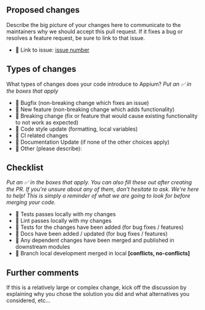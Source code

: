 ## Proposed changes

Describe the big picture of your changes here to communicate to the maintainers why we should accept this pull request. If it fixes a bug or resolves a feature request, be sure to link to that issue.

- 🔲 Link to issue: [issue number](https://github.com/CreadixGal/aeksion/issues/#)
  
## Types of changes

What types of changes does your code introduce to Appium?
_Put an ✅ in the boxes that apply_

- 🔲 Bugfix (non-breaking change which fixes an issue)
- 🔲 New feature (non-breaking change which adds functionality)
- 🔲 Breaking change (fix or feature that would cause existing functionality to not work as expected)
- 🔲 Code style update (formatting, local variables)
- 🔲 CI related changes
- 🔲 Documentation Update (if none of the other choices apply)
- 🔲 Other (please describe):

## Checklist

_Put an ✅ in the boxes that apply. You can also fill these out after creating the PR. If you're unsure about any of them, don't hesitate to ask. We're here to help! This is simply a reminder of what we are going to look for before merging your code._

- 🔲 Tests passes locally with my changes
- 🔲 Lint passes locally with my changes
- 🔲 Tests for the changes have been added (for bug fixes / features)
- 🔲 Docs have been added / updated (for bug fixes / features)
- 🔲 Any dependent changes have been merged and published in downstream modules
- 🔲 Branch local development merged in local **[conflicts, no-conflicts]**

## Further comments

If this is a relatively large or complex change, kick off the discussion by explaining why you chose the solution you did and what alternatives you considered, etc...
